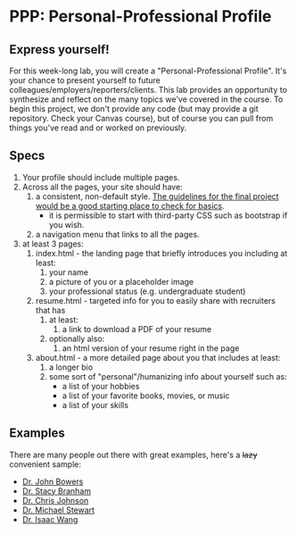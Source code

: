 # PPP: Personal-Professional Profile

## Express yourself!

For this week-long lab, you will create a "Personal-Professional Profile".
It's your chance to present yourself to future colleagues/employers/reporters/clients.
This lab provides an opportunity to synthesize and reflect on the many topics we've covered in the course.
To begin this project, we don't provide any code (but may provide a  git repository. Check your Canvas course), but of course you can pull from things you've read and or worked on previously.

## Specs
1. Your profile should include multiple pages.
1. Across all the pages, your site should have:
    1. a consistent, non-default style. [The guidelines for the final project would be a good starting place to check for basics](../../projects/1/#professional-practices-and-design-quality).
        * it is permissible to start with third-party CSS such as bootstrap if you wish.
    1. a navigation menu that links to all the pages.
1. at least 3 pages:
    1. index.html - the landing page that briefly introduces you including at least:
        1. your name
        1. a picture of you or a placeholder image
        1. your professional status (e.g. undergraduate student)
    1. resume.html - targeted info for you to easily share with recruiters that has
        1. at least:
            1. a link to download a PDF of your resume
        1. optionally also:
            1. an html version of your resume right in the page
    1. about.html - a more detailed page about you that includes at least:
        1. a longer bio
        1. some sort of "personal"/humanizing info about yourself such as:
            * a list of your hobbies
            * a list of your favorite books, movies, or music
            * a list of your skills

## Examples

There are many people out there with great examples, here's a ~~lazy~~ convenient sample:
* [Dr. John Bowers](https://w3.cs.jmu.edu/bowersjc/)
* [Dr. Stacy Branham](https://www.stacybranham.com/)
* [Dr. Chris Johnson](https://twodee.org/)
* [Dr. Michael Stewart](https://hcientist.com/)
* [Dr. Isaac Wang](https://www.isaacdwang.com/)
